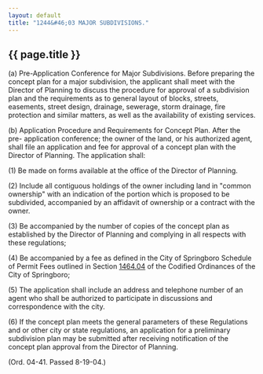 ```yaml
---
layout: default
title: "1244&#46;03 MAJOR SUBDIVISIONS."
---
```


{{ page.title }}
----------------

(a) Pre-Application Conference for Major Subdivisions. Before preparing the concept plan for a major subdivision, the applicant shall meet with the Director of Planning to discuss the procedure for approval of a subdivision plan and the requirements as to general layout of blocks, streets, easements, street design, drainage, sewerage, storm drainage, fire protection and similar matters, as well as the availability of existing services.

(b) Application Procedure and Requirements for Concept Plan. After the pre- application conference; the owner of the land, or his authorized agent, shall file an application and fee for approval of a concept plan with the Director of Planning. The application shall:

(1) Be made on forms available at the office of the Director of Planning.

(2) Include all contiguous holdings of the owner including land in "common ownership" with an indication of the portion which is proposed to be subdivided, accompanied by an affidavit of ownership or a contract with the owner. 

(3) Be accompanied by the number of copies of the concept plan as established by the Director of Planning and complying in all respects with these regulations;

(4) Be accompanied by a fee as defined in the City of Springboro Schedule of Permit Fees outlined in Section [1464.04](590733b4.html) of the Codified Ordinances of the City of Springboro;

(5) The application shall include an address and telephone number of an agent who shall be authorized to participate in discussions and correspondence with the city.

(6) If the concept plan meets the general parameters of these Regulations and or other city or state regulations, an application for a preliminary subdivision plan may be submitted after receiving notification of the concept plan approval from the Director of Planning.

  (Ord. 04-41. Passed 8-19-04.)